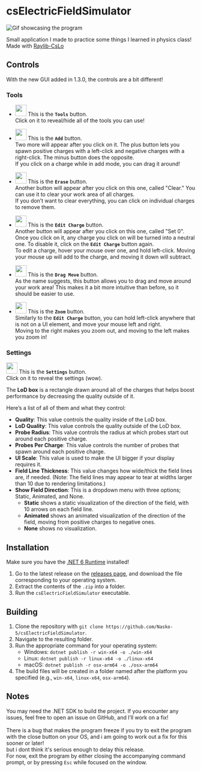 # csElectricFieldSimulator

![Gif showcasing the program](https://github.com/user-attachments/assets/0718bbc4-e1bd-47b5-ad11-239344e5ab9c)

Small application I made to practice some things I learned in physics class! \
Made with [Raylib-CsLo](https://github.com/NotNotTech/Raylib-CsLo)

## Controls
With the new GUI added in 1.3.0, the controls are a bit different!

### Tools

- <img src="https://github.com/user-attachments/assets/01e300be-c6ea-41a6-b3fe-c787f014288c" width="30" height="30" border="solid 10px black"> This is the **`Tools`** button.\
  Click on it to reveal/hide all of the tools you can use!
 - <img src="https://github.com/user-attachments/assets/2369651f-2dc9-4d75-ab11-4874da1624b8" width="30" height="30" border="solid 10px black"> This is the **`Add`** button. \
   Two more will appear after you click on it. The plus button lets you spawn positive charges with a left-click and negative charges with a right-click. The minus button does the opposite.\
   If you click on a charge while in add mode, you can drag it around!

 - <img src="https://github.com/user-attachments/assets/aff078f4-682a-4b68-8201-ebfb72ef5b11" width="30" height="30" border="solid 10px black"> This is the **`Erase`** button. \
   Another button will appear after you click on this one, called "Clear." You can use it to clear your work area of all charges. \
   If you don’t want to clear everything, you can click on individual charges to remove them.
 - <img src="https://github.com/user-attachments/assets/3fe40b86-be78-4d0d-a970-d5f750b24332" width="30" height="30" border="solid 10px black"> This is the **`Edit Charge`** button. \
   Another button will appear after you click on this one, called "Set 0". Once you click on it, any charge you click on will be turned into a neutral one. To disable it, click on the **`Edit Charge`** button again. \
   To edit a charge, hover your mouse over one, and hold left-click. Moving your mouse up will add to the charge, and moving it down will subtract.
   
 - <img src="https://github.com/user-attachments/assets/36e7afaf-5ba4-4ac5-b02e-12fa7b0ba03b" width="30" height="30" border="solid 10px black"> This is the **`Drag Move`** button. \
   As the name suggests, this button allows you to drag and move around your work area! This makes it a bit more intuitive than before, so it should be easier to use.
   
 - <img src="https://github.com/user-attachments/assets/ef2be2d4-70bf-4608-be4a-2eaed6f461b9" width="30" height="30" border="solid 10px black"> This is the **`Zoom`** button. \
   Similarly to the **`Edit Charge`** button, you can hold left-click anywhere that is not on a UI element, and move your mouse left and right. \
   Moving to the right makes you zoom out, and moving to the left makes you zoom in!

### Settings

<img src="https://github.com/user-attachments/assets/a8376a9b-aab6-4c09-9670-0d0ab876efce" width="30" height="30" border="solid 10px black"> This is the **`Settings`** button. \
Click on it to reveal the settings (wow).

The **LoD box** is a rectangle drawn around all of the charges that helps boost performance by decreasing the quality outside of it.

Here’s a list of all of them and what they control:
- **Quality**: This value controls the quality inside of the LoD box.
- **LoD Quality**: This value controls the quality outside of the LoD box.
- **Probe Radius**: This value controls the radius at which probes start out around each positive charge.
- **Probes Per Charge**: This value controls the number of probes that spawn around each positive charge.
- **UI Scale**: This value is used to make the UI bigger if your display requires it.
- **Field Line Thickness**: This value changes how wide/thick the field lines are, if needed. (Note: The field lines may appear to tear at widths larger than 10 due to rendering limitations.)
- **Show Field Direction**: This is a dropdown menu with three options; Static, Animated, and None.
  - **Static** shows a static visualization of the direction of the field, with 10 arrows on each field line.
  - **Animated** shows an animated visualization of the direction of the field, moving from positive charges to negative ones.
  - **None** shows no visualization.

## Installation
Make sure you have the [.NET 6 Runtime](https://dotnet.microsoft.com/en-us/download/dotnet/6.0) installed!
1. Go to the latest release on the [releases page](https://github.com/Nasko-5/csElectricFieldSimulator/releases), and download the file corresponding to your operating system.
3. Extract the contents of the `.zip` into a folder.
4. Run the `csElectricFieldSimulator` executable.

## Building
1. Clone the repository with `git clone https://github.com/Nasko-5/csElectricFieldSimulator`.
2. Navigate to the resulting folder.
3. Run the appropriate command for your operating system:
    - Windows: `dotnet publish -r win-x64 -o ./win-x64`
    - Linux: `dotnet publish -r linux-x64 -o ./linux-x64`
    - macOS: `dotnet publish -r osx-arm64 -o ./osx-arm64`
4. The build files will be created in a folder named after the platform you specified (e.g., `win-x64`, `linux-x64`, `osx-arm64`).

## Notes

You may need the .NET SDK to build the project. If you encounter any issues, feel free to open an issue on GitHub, and I’ll work on a fix! \
\
There is a bug that makes the program freeze if you try to exit the program with the close button on your OS, and i am going to work out a fix for this sooner or later! \
but i dont think it's serious enough to delay this release.\
For now, exit the program by either closing the accompanying command prompt, or by pressing `Esc` while focused on the window.


